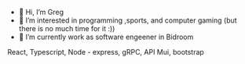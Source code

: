 - 👋 Hi, I’m Greg
- 👀 I’m interested in programming ,sports, and computer gaming (but there is no much time for it :))
- 🌱 I’m currently work as software engeener in Bidroom

React, Typescript, Node - express, gRPC, API
Mui, bootstrap

<!---
siemacotam/siemacotam is a ✨ special ✨ repository because its `README.md` (this file) appears on your GitHub profile.
You can click the Preview link to take a look at your changes.
--->
